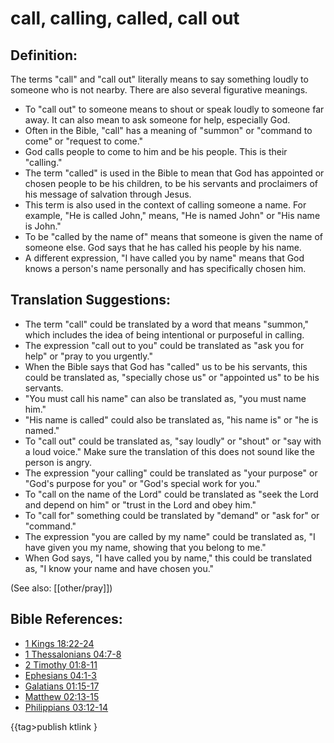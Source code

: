 # call, calling, called, call out #

## Definition: ##

The terms "call" and "call out" literally means to say something loudly to someone who is not nearby. There are also several figurative meanings.

* To "call out" to someone means to shout or speak loudly to someone far away. It can also mean to ask someone for help, especially God.
* Often in the Bible, "call" has a meaning of "summon" or "command to come" or "request to come."
* God calls people to come to him and be his people. This is their "calling."
* The term "called" is used in the Bible to mean that God has appointed or chosen people to be his children, to be his servants and proclaimers of his message of salvation through Jesus.
* This term is also used in the context of calling someone a name. For example, "He is called John," means, "He is named John" or "His name is John."
* To be "called by the name of" means that someone is given the name of someone else. God says that he has called his people by his name.
* A different expression, "I have called you by name" means that God knows a person's name personally and has specifically chosen him.

## Translation Suggestions: ##

* The term "call" could be translated by a word that means "summon," which includes the idea of being intentional or purposeful in calling.
* The expression "call out to you" could be translated as "ask you for help" or "pray to you urgently."
* When the Bible says that God has "called" us to be his servants, this could be translated as, "specially chose us" or "appointed us" to be his servants.
* "You must call his name" can also be translated as, "you must name him."
* "His name is called" could also be translated as, "his name is" or "he is named."
* To "call out" could be translated as, "say loudly" or "shout" or "say with a loud voice." Make sure the translation of this does not sound like the person is angry.
* The expression "your calling" could be translated as "your purpose" or "God's purpose for you" or "God's special work for you."
* To "call on the name of the Lord" could be translated as "seek the Lord and depend on him" or "trust in the Lord and obey him."
* To "call for" something could be translated by "demand" or "ask for" or "command."
* The expression "you are called by my name" could be translated as, "I have given you my name, showing that you belong to me."
* When God says,  "I have called you by name," this could be translated as, "I know your name and have chosen you."

(See also: [[other/pray]])

## Bible References: ##

* [1 Kings 18:22-24](en/tn/1ki/help/18/22)
* [1 Thessalonians 04:7-8](en/tn/1th/help/04/07)
* [2 Timothy 01:8-11](en/tn/2ti/help/01/08)
* [Ephesians 04:1-3](en/tn/eph/help/04/01)
* [Galatians 01:15-17](en/tn/gal/help/01/15)
* [Matthew 02:13-15](en/tn/mat/help/02/13)
* [Philippians 03:12-14](en/tn/php/help/03/12)

{{tag>publish ktlink }